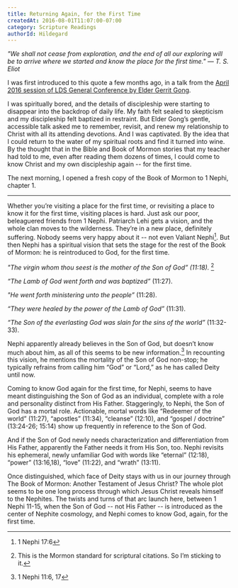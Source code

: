 ```yaml
---
title: Returning Again, for the First Time
createdAt: 2016-08-01T11:07:00-07:00
category: Scripture Readings
authorId: Hildegard
---
```


_"We shall not cease from exploration, and the end of all our exploring
will be to arrive where we started and know the place for the first
time." — T. S. Eliot_

I was first introduced to this quote a few months ago, in a talk from
the [April 2016 session of LDS General Conference by Elder Gerrit
Gong](https://www.lds.org/general-conference/2016/04/always-remember-him?lang=eng).

I was spiritually bored, and the details of discipleship were starting
to disappear into the backdrop of daily life. My faith felt sealed to
skepticism and my discipleship felt baptized in restraint. But Elder
Gong’s gentle, accessible talk asked me to remember, revisit, and renew
my relationship to Christ with all its attending devotions. And I was
captivated. By the idea that I could return to the water of my spiritual
roots and find it turned into wine. By the thought that in the Bible and
Book of Mormon stories that my teacher had told to me, even after
reading them dozens of times, I could come to know Christ and my own
discipleship again -- for the first time.

The next morning, I opened a fresh copy of the Book of Mormon to 1
Nephi, chapter 1.

---
Whether you’re visiting a place for the first time, or revisiting a
place to know it for the first time, visiting places is hard. Just ask
our poor, beleaguered friends from 1 Nephi. Patriarch Lehi gets a
vision, and the whole clan moves to the wilderness. They’re in a new
place, definitely suffering. Nobody seems very happy about it -- not
even Valiant Nephi[^1]. But then Nephi has a spiritual vision that sets the
stage for the rest of the Book of Mormon: he is reintroduced to God, for
the first time.

*"The virgin whom thou seest is the mother of the Son of God” (11:18).* [^2]

*“The Lamb of God went forth and was baptized”* (11:27).

*"He went forth ministering unto the people”* (11:28).

*“They were healed by the power of the Lamb of God”* (11:31).

*“The Son of the everlasting God was slain for the sins of the world”* (11:32-33).

Nephi apparently already believes in the Son of God, but doesn’t know
much about him, as all of this seems to be new information.[^3] In
recounting this vision, he mentions the mortality of the Son of God
non-stop; he typically refrains from calling him “God” or “Lord,” as he
has called Deity until now.

Coming to know God again for the first time, for Nephi, seems to have
meant distinguishing the Son of God as an individual, complete with a
role and personality distinct from His Father. Staggeringly, to Nephi,
the Son of God has a mortal role. Actionable, mortal words like
“Redeemer of the world” (11:27), “apostles” (11:34), “cleanse” (12:10),
and “gospel / doctrine” (13:24-26; 15:14) show up frequently in
reference to the Son of God.

And if the Son of God newly needs characterization and differentiation
from His Father, apparently the Father needs it from His Son, too. Nephi
revisits his ephemeral, newly unfamiliar God with words like “eternal”
(12:18), “power” (13:16,18), “love” (11:22), and “wrath” (13:11).

Once distinguished, which face of Deity stays with us in our journey
through The Book of Mormon: Another Testament of Jesus Christ? The whole
plot seems to be one long process through which Jesus Christ reveals
himself to the Nephites. The twists and turns of that arc launch here,
between 1 Nephi 11-15, when the Son of God -- not His Father -- is
introduced as the center of Nephite cosmology, and Nephi comes to know
God, again, for the first time.

[^1]: 1 Nephi 17:6
[^2]: This is the Mormon standard for scriptural citations. So I’m
sticking to it.
[^3]: 1 Nephi 11:6, 17
